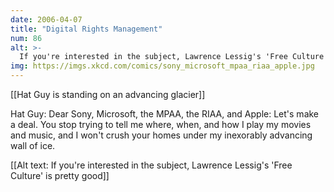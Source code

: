 ```yaml
---
date: 2006-04-07
title: "Digital Rights Management"
num: 86
alt: >-
  If you're interested in the subject, Lawrence Lessig's 'Free Culture' is pretty good
img: https://imgs.xkcd.com/comics/sony_microsoft_mpaa_riaa_apple.jpg
---
```

[[Hat Guy is standing on an advancing glacier]]

Hat Guy: Dear Sony, Microsoft, the MPAA, the RIAA, and Apple: Let's make a deal. You stop trying to tell me where, when, and how I play my movies and music, and I won't crush your homes under my inexorably advancing wall of ice.

[[Alt text: If you're interested in the subject, Lawrence Lessig's 'Free Culture' is pretty good]]